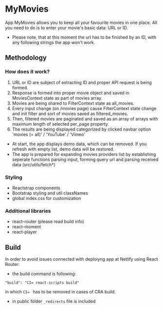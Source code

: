 # MyMovies
App MyMovies allows you to keep all your favourite movies in one place.
All you need to do is to enter your movie's basic data: URL or ID.
- Please note, that at this moment the url has to be finished by an ID, with any following strings the app won't work.

## Methodology
### How does it work?
1. URL or ID are subject of extracting ID and proper API request is being formed.
2. Response is formed into proper movie object and saved in MoviesContext state as part of movies array.
3. Movies are being shared to FilterContext state as all_movies.
4. Every input change (on /movies page) cause FilterContext state change and init filter and sort of movies saved as filtered_movies.
5. Then, filtered movies are paginated and saved as an array of arrays with maximum length of selected per_page property.
6. The results are being displayed categorized by clicked navbar option 'movies (= all)' / 'YouTube' / 'Vimeo'
- At start, the app displays demo data, which can be removed. If you refresh with empty list, demo data will be restored.
- The app is prepared for expanding movies providers list by establishing seperate functions parsing input, forming query url and parsing received data (src/utils/fetch*)

### Styling
- Reactstrap components
- Bootstrap styling and util classNames
- global index.css for customization 

### Additional libraries
- react-router (please read build info)
- react-moment
- react-player

## Build

In order to avoid issues connected with deploiyng app at Netlify using React Router: 
- the build command is following: 
```
"build": "CI= react-scripts build"
```
in which `CI= ` has to be removed in cases of CRA build.
- in public folder `_redirects` file is included

